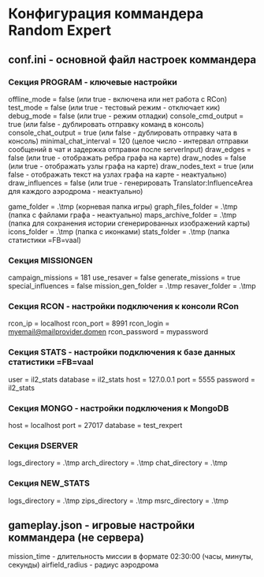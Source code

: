 # Конфигурация коммандера Random Expert

## conf.ini - основной файл настроек коммандера

### Секция PROGRAM - ключевые настройки

offline_mode = false (или true - включена или нет работа с RCon)
test_mode = false (или true - тестовый режим - отключает кик)
debug_mode = false (или true - режим отладки)
console_cmd_output = true (или false - дублировать отправку команд в консоль)
console_chat_output = true (или false - дублировать отправку чата в консоль)
minimal_chat_interval = 120 (целое число - интервал отправки сообщений в чат и задержка отправки после serverInput)
draw_edges = false (или true - отображать ребра графа на карте)
draw_nodes = false (или true - отображать узлы графа на карте)
draw_nodes_text = true (или false - отображать текст на узлах графа на карте - неактуально)
draw_influences = false (или true - генерировать Translator:InfluenceArea для каждого аэродрома - неактуально)

game_folder = .\tmp (корневая папка игры)
graph_files_folder = .\tmp (папка с файлами графа - неактуально)
maps_archive_folder = .\tmp (папка для сохранения истории сгенерированных изображений карты)
icons_folder = .\tmp (папка с иконками)
stats_folder = .\tmp (папка статистики =FB=vaal)

### Секция MISSIONGEN

campaign_missions = 181
use_resaver = false
generate_missions = true
special_influences = false
mission_gen_folder = .\tmp
resaver_folder = .\tmp

### Секция RCON - настройки подключения к консоли RCon

rcon_ip = localhost
rcon_port = 8991
rcon_login = myemail@mailprovider.domen
rcon_password = mypassword

### Секция STATS - настройки подключения к базе данных статистики =FB=vaal

user = il2_stats
database = il2_stats
host = 127.0.0.1
port = 5555
password =  il2_stats

### Секция MONGO - настройки подключения к MongoDB

host = localhost
port = 27017
database = test_rexpert

### Секция DSERVER

logs_directory = .\tmp
arch_directory = .\tmp
chat_directory = .\tmp

### Секция NEW_STATS

logs_directory = .\tmp
zips_directory = .\tmp
msrc_directory = .\tmp

## gameplay.json - игровые настройки коммандера (не сервера)

mission_time - длительность миссии в формате 02:30:00 (часы, минуты, секунды)
airfield_radius - радиус аэродрома 
